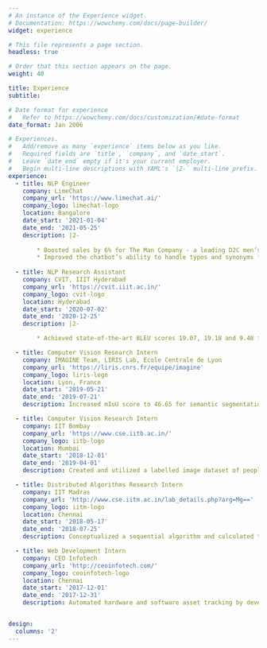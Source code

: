 ```yaml
---
# An instance of the Experience widget.
# Documentation: https://wowchemy.com/docs/page-builder/
widget: experience

# This file represents a page section.
headless: true

# Order that this section appears on the page.
weight: 40

title: Experience
subtitle:

# Date format for experience
#   Refer to https://wowchemy.com/docs/customization/#date-format
date_format: Jan 2006

# Experiences.
#   Add/remove as many `experience` items below as you like.
#   Required fields are `title`, `company`, and `date_start`.
#   Leave `date_end` empty if it's your current employer.
#   Begin multi-line descriptions with YAML's `|2-` multi-line prefix.
experience:
  - title: NLP Engineer
    company: LimeChat
    company_url: 'https://www.limechat.ai/'
    company_logo: limechat-logo
    location: Bangalore
    date_start: '2021-01-04'
    date_end: '2021-05-25'
    description: |2-
        
        * Boosted sales by 6% for The Man Company - a leading D2C men’s grooming brand by designing and implementing a system to launch personalized chat re-marketing campaigns.
        * Improved the chatbot’s ability to handle typos and synonyms for the product discovery quiz by creating a Parts of Speech (POS) Tagging based system to obtain synonyms and typos from real user conversations with the chatbot.
        
  - title: NLP Research Assistant
    company: CVIT, IIIT Hyderabad
    company_url: 'https://cvit.iiit.ac.in/'
    company_logo: cvit-logo
    location: Hyderabad
    date_start: '2020-07-02'
    date_end: '2020-12-25'
    description: |2-

        * Achieved state-of-the-art BLEU scores 19.07, 19.18 and 9.48 for English to Tamil, Urdu and Odia translation respectively and WAT20 En-Odia leaderboards rank 3 by fine-tuning a multilingual neural machine translation model.

  - title: Computer Vision Research Intern
    company: IMAGINE Team, LIRIS Lab, Ecole Centrale de Lyon
    company_url: 'https://liris.cnrs.fr/equipe/imagine'
    company_logo: liris-logo
    location: Lyon, France
    date_start: '2019-05-21'
    date_end: '2019-07-21'
    description: Increased mIoU score to 46.65 for semantic segmentation of fruits by creating a synthetic training dataset of fruit tree images using Blender and enhancing its photo-realism using generative adversarial networks (CycleGAN).

  - title: Computer Vision Research Intern
    company: IIT Bombay
    company_url: 'https://www.cse.iitb.ac.in/'
    company_logo: iitb-logo
    location: Mumbai
    date_start: '2018-12-01'
    date_end: '2019-04-01'
    description: Created and utilized a labelled image dataset of people smoking cigarettes to finetune an Inception-ResNet-v2 model to classify images containing smokers, achieving an accuracy of 74.66% and F1 score of 0.7055.

  - title: Distributed Algorithms Research Intern
    company: IIT Madras
    company_url: 'http://www.cse.iitm.ac.in/lab_details.php?arg=Mg=='
    company_logo: iitm-logo
    location: Chennai
    date_start: '2018-05-17'
    date_end: '2018-07-25'
    description: Conceptualized a sequential algorithm and calculated time complexity for a distributed Art Gallery Problem.

  - title: Web Development Intern
    company: CEO Infotech
    company_url: 'http://ceoinfotech.com/'
    company_logo: ceoinfotech-logo
    location: Chennai
    date_start: '2017-12-01'
    date_end: '2017-12-31'
    description: Automated hardware and software asset tracking by developing an asset management tool in .NET, C\# and SQL.


design:
  columns: '2'
---
```

